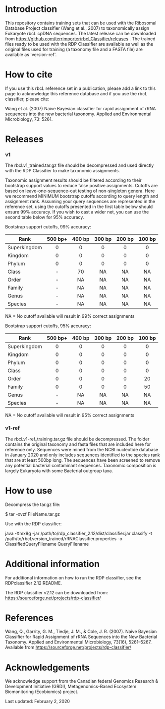 # Introduction

This repository contains training sets that can be used with the Ribosomal Database Project classifier (Wang et al., 2007) to taxonomically assign Eukaryote rbcL cpDNA sequences.  The latest release can be downloaded from https://github.com/terrimporter/rbcLClassifier/releases .  The trained files ready to be used with the RDP Classifier are available as well as the original files used for training (a taxonomy file and a FASTA file) are available as 'version-ref'.

# How to cite

If you use this rbcL reference set in a publication, please add a link to this page to acknowledge this reference database and if you use the rbcL classifier, please cite:

Wang et al. (2007) Naïve Bayesian classifier for rapid assignment of rRNA sequences into the new bacterial taxonomy.  Applied and Environmental Microbiology, 73: 5261.

# Releases

### v1

The rbcLv1_trained.tar.gz file should be decompressed and used directly with the RDP Classifier to make taxonomic assignments.  

Taxonomic assignment results should be filtered according to their bootstrap support values to reduce false positive assignments. Cutoffs are based on leave-one-sequence-out testing of non-singleton genera. Here we recommend MINIMUM bootstrap cutoffs according to query length and assignment rank. Assuming your query sequences are represented in the reference set, using the cutoffs presented in the first table below should ensure 99% accuracy. If you wish to cast a wider net, you can use the second table below for 95% accuracy.

Bootstrap support cutoffs, 99% accuracy:

Rank | 500 bp+ | 400 bp | 300 bp | 200 bp | 100 bp 
--- |:---:|:---:|:---:|:---:|:---:
Superkingdom | 0 | 0 | 0 | 0 | 0 
Kingdom | 0 | 0 | 0 | 0 | 0 
Phylum | 0 | 0 | 0 | 0 | 0   
Class | - | 70 | NA | NA | NA 
Order | - | NA | NA | NA | NA 
Family | - | NA | NA | NA | NA 
Genus | - | NA | NA | NA | NA  
Species | - | NA | NA| NA | NA 

NA = No cutoff available will result in 99% correct assignments

Bootstrap support cutoffs, 95% accuracy:

Rank | 500 bp+ | 400 bp | 300 bp | 200 bp | 100 bp  
--- |:---:|:---:|:---:|:---:|:---:  
Superkingdom | 0 | 0 | 0 | 0 | 0  
Kingdom | 0 | 0 | 0 | 0 | 0  
Phylum | 0 | 0 | 0 | 0 | 0   
Class | 0 | 0 | 0 | 0 | 0  
Order | 0 | 0 | 0 | 0 | 20  
Family | 0 | 0 | 0 | 0 | 50  
Genus | - | NA | NA | NA | NA   
Species | - | NA | NA | NA | NA  

NA = No cutoff available will result in 95% correct assignments

### v1-ref

The rbcLv1-ref_training.tar.gz file should be decompressed.  The folder contains the original taxonomy and fasta files that are included here for reference only.  Sequences were mined from the NCBI nucleotide database in January 2020 and only includes sequences identified to the species rank that are at least 500bp long.  The sequences have been screened to remove any potential bacterial contaminant sequences.  Taxonomic composition is largely Eukaryota with some Bacterial outgroup taxa.  

# How to use

Decompress the tar.gz file:

$ tar -xvzf FileName.tar.gz

Use with the RDP classifier:

java -Xmx8g -jar /path/to/rdp_classifier_2.12/dist/classifier.jar classify -t /path/to/rbcLversion_trained/rRNAClassifier.properties -o ClassifiedQueryFilename QueryFilename

# Additional information

For additional information on how to run the RDP classifier, see the RDPclassifier 2.12 README.

The RDP classifier v2.12 can be downloaded from:
https://sourceforge.net/projects/rdp-classifier/

# References

Wang, Q., Garrity, G. M., Tiedje, J. M., & Cole, J. R. (2007). Naive Bayesian Classifier for Rapid Assignment of rRNA Sequences into the New Bacterial Taxonomy. Applied and Environmental Microbiology, 73(16), 5261–5267. Available from https://sourceforge.net/projects/rdp-classifier/

# Acknowledgements

We acknowledge support from the Canadian federal Genomics Research & Development Initiative (GRDI), Metagenomics-Based Ecosystem Biomonitoring (Ecobiomics) project.

Last updated: February 2, 2020
